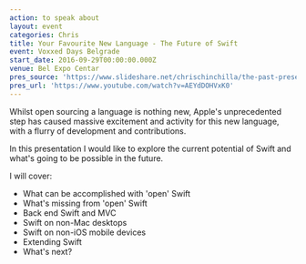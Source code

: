 ```yaml
---
action: to speak about
layout: event
categories: Chris
title: Your Favourite New Language - The Future of Swift
event: Voxxed Days Belgrade
start_date: 2016-09-29T00:00:00.000Z
venue: Bel Expo Centar
pres_source: 'https://www.slideshare.net/chrischinchilla/the-past-present-and-future-of-swift-voxxed-belgrade-2016'
pres_url: 'https://www.youtube.com/watch?v=AEYdDOHVxK0'
---
```


Whilst open sourcing a language is nothing new, Apple's unprecedented step has caused massive excitement and activity for this new language, with a flurry of development and contributions.

In this presentation I would like to explore the current potential of Swift and what's going to be possible in the future.

I will cover:

- What can be accomplished with 'open' Swift
- What's missing from 'open' Swift
- Back end Swift and MVC
- Swift on non-Mac desktops
- Swift on non-iOS mobile devices
- Extending Swift
- What's next?
